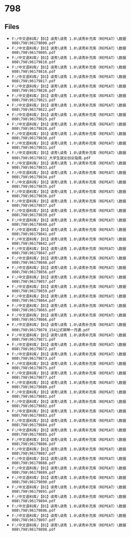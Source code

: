 # 798

## Files

- `F:/中文语料库/【01】读秀\读秀 1.0\读秀补充库（REPEAT）\数据008\798\96179800.pdf`
- `F:/中文语料库/【01】读秀\读秀 1.0\读秀补充库（REPEAT）\数据008\798\96179805.pdf`
- `F:/中文语料库/【01】读秀\读秀 1.0\读秀补充库（REPEAT）\数据008\798\96179810.pdf`
- `F:/中文语料库/【01】读秀\读秀 1.0\读秀补充库（REPEAT）\数据008\798\96179816.pdf`
- `F:/中文语料库/【01】读秀\读秀 1.0\读秀补充库（REPEAT）\数据008\798\96179817.pdf`
- `F:/中文语料库/【01】读秀\读秀 1.0\读秀补充库（REPEAT）\数据008\798\96179820.pdf`
- `F:/中文语料库/【01】读秀\读秀 1.0\读秀补充库（REPEAT）\数据008\798\96179821.pdf`
- `F:/中文语料库/【01】读秀\读秀 1.0\读秀补充库（REPEAT）\数据008\798\96179822.pdf`
- `F:/中文语料库/【01】读秀\读秀 1.0\读秀补充库（REPEAT）\数据008\798\96179825.pdf`
- `F:/中文语料库/【01】读秀\读秀 1.0\读秀补充库（REPEAT）\数据008\798\96179828.pdf`
- `F:/中文语料库/【01】读秀\读秀 1.0\读秀补充库（REPEAT）\数据008\798\96179830.pdf`
- `F:/中文语料库/【01】读秀\读秀 1.0\读秀补充库（REPEAT）\数据008\798\96179831.pdf`
- `F:/中文语料库/【01】读秀\读秀 1.0\读秀补充库（REPEAT）\数据008\798\96179832_大学生就业创业指南.pdf`
- `F:/中文语料库/【01】读秀\读秀 1.0\读秀补充库（REPEAT）\数据008\798\96179833.pdf`
- `F:/中文语料库/【01】读秀\读秀 1.0\读秀补充库（REPEAT）\数据008\798\96179834.pdf`
- `F:/中文语料库/【01】读秀\读秀 1.0\读秀补充库（REPEAT）\数据008\798\96179835.pdf`
- `F:/中文语料库/【01】读秀\读秀 1.0\读秀补充库（REPEAT）\数据008\798\96179836.pdf`
- `F:/中文语料库/【01】读秀\读秀 1.0\读秀补充库（REPEAT）\数据008\798\96179837.pdf`
- `F:/中文语料库/【01】读秀\读秀 1.0\读秀补充库（REPEAT）\数据008\798\96179839.pdf`
- `F:/中文语料库/【01】读秀\读秀 1.0\读秀补充库（REPEAT）\数据008\798\96179840.pdf`
- `F:/中文语料库/【01】读秀\读秀 1.0\读秀补充库（REPEAT）\数据008\798\96179841.pdf`
- `F:/中文语料库/【01】读秀\读秀 1.0\读秀补充库（REPEAT）\数据008\798\96179842.pdf`
- `F:/中文语料库/【01】读秀\读秀 1.0\读秀补充库（REPEAT）\数据008\798\96179847.pdf`
- `F:/中文语料库/【01】读秀\读秀 1.0\读秀补充库（REPEAT）\数据008\798\96179848.pdf`
- `F:/中文语料库/【01】读秀\读秀 1.0\读秀补充库（REPEAT）\数据008\798\96179856.pdf`
- `F:/中文语料库/【01】读秀\读秀 1.0\读秀补充库（REPEAT）\数据008\798\96179857.pdf`
- `F:/中文语料库/【01】读秀\读秀 1.0\读秀补充库（REPEAT）\数据008\798\96179859.pdf`
- `F:/中文语料库/【01】读秀\读秀 1.0\读秀补充库（REPEAT）\数据008\798\96179864.pdf`
- `F:/中文语料库/【01】读秀\读秀 1.0\读秀补充库（REPEAT）\数据008\798\96179865.pdf`
- `F:/中文语料库/【01】读秀\读秀 1.0\读秀补充库（REPEAT）\数据008\798\96179866.pdf`
- `F:/中文语料库/【01】读秀\读秀 1.0\读秀补充库（REPEAT）\数据008\798\96179870_154公式钢琴一月通.pdf`
- `F:/中文语料库/【01】读秀\读秀 1.0\读秀补充库（REPEAT）\数据008\798\96179871.pdf`
- `F:/中文语料库/【01】读秀\读秀 1.0\读秀补充库（REPEAT）\数据008\798\96179872.pdf`
- `F:/中文语料库/【01】读秀\读秀 1.0\读秀补充库（REPEAT）\数据008\798\96179873.pdf`
- `F:/中文语料库/【01】读秀\读秀 1.0\读秀补充库（REPEAT）\数据008\798\96179875.pdf`
- `F:/中文语料库/【01】读秀\读秀 1.0\读秀补充库（REPEAT）\数据008\798\96179877.pdf`
- `F:/中文语料库/【01】读秀\读秀 1.0\读秀补充库（REPEAT）\数据008\798\96179880.pdf`
- `F:/中文语料库/【01】读秀\读秀 1.0\读秀补充库（REPEAT）\数据008\798\96179881.pdf`
- `F:/中文语料库/【01】读秀\读秀 1.0\读秀补充库（REPEAT）\数据008\798\96179882.pdf`
- `F:/中文语料库/【01】读秀\读秀 1.0\读秀补充库（REPEAT）\数据008\798\96179883.pdf`
- `F:/中文语料库/【01】读秀\读秀 1.0\读秀补充库（REPEAT）\数据008\798\96179884.pdf`
- `F:/中文语料库/【01】读秀\读秀 1.0\读秀补充库（REPEAT）\数据008\798\96179885.pdf`
- `F:/中文语料库/【01】读秀\读秀 1.0\读秀补充库（REPEAT）\数据008\798\96179886.pdf`
- `F:/中文语料库/【01】读秀\读秀 1.0\读秀补充库（REPEAT）\数据008\798\96179887.pdf`
- `F:/中文语料库/【01】读秀\读秀 1.0\读秀补充库（REPEAT）\数据008\798\96179888.pdf`
- `F:/中文语料库/【01】读秀\读秀 1.0\读秀补充库（REPEAT）\数据008\798\96179889.pdf`
- `F:/中文语料库/【01】读秀\读秀 1.0\读秀补充库（REPEAT）\数据008\798\96179890.pdf`
- `F:/中文语料库/【01】读秀\读秀 1.0\读秀补充库（REPEAT）\数据008\798\96179891.pdf`
- `F:/中文语料库/【01】读秀\读秀 1.0\读秀补充库（REPEAT）\数据008\798\96179894.pdf`
- `F:/中文语料库/【01】读秀\读秀 1.0\读秀补充库（REPEAT）\数据008\798\96179896.pdf`
- `F:/中文语料库/【01】读秀\读秀 1.0\读秀补充库（REPEAT）\数据008\798\96179897.pdf`
- `F:/中文语料库/【01】读秀\读秀 1.0\读秀补充库（REPEAT）\数据008\798\96179898.pdf`

